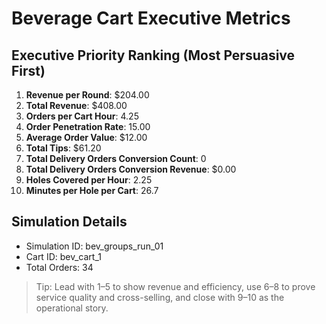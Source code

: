 # Beverage Cart Executive Metrics

## Executive Priority Ranking (Most Persuasive First)
1. **Revenue per Round**: $204.00
2. **Total Revenue**: $408.00
3. **Orders per Cart Hour**: 4.25
4. **Order Penetration Rate**: 15.00
5. **Average Order Value**: $12.00
6. **Total Tips**: $61.20
7. **Total Delivery Orders Conversion Count**: 0
8. **Total Delivery Orders Conversion Revenue**: $0.00
9. **Holes Covered per Hour**: 2.25
10. **Minutes per Hole per Cart**: 26.7

## Simulation Details
- Simulation ID: bev_groups_run_01
- Cart ID: bev_cart_1
- Total Orders: 34

> Tip: Lead with 1–5 to show revenue and efficiency, use 6–8 to prove service quality and cross-selling, and close with 9–10 as the operational story.
